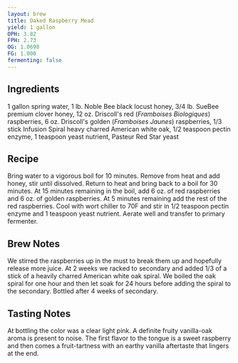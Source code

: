 ```yaml
---
layout: brew
title: Oaked Raspberry Mead
yield: 1 gallon
OPH: 3.82
FPH: 2.73
OG: 1.0698
FG: 1.000
fermenting: false
---
```


## Ingredients
1 gallon spring water, 1 lb. Noble Bee black locust honey, 3/4 lb. SueBee premium clover honey, 12 oz. Driscoll's red (*Framboises Biologiques*) raspberries, 6 oz. Driscoll's golden (*Framboises Jaunes*) raspberries, 1/3 stick Infusion Spiral heavy charred American white oak, 1/2 teaspoon pectin enzyme, 1 teaspoon yeast nutrient, Pasteur Red Star yeast

## Recipe
Bring water to a vigorous boil for 10 minutes.  Remove from heat and add honey, stir until dissolved.  Return to heat and bring back to a boil for 30 minutes.  At 15 minutes remaining in the boil, add 6 oz. of red raspberries and 6 oz. of golden raspberries. At 5 minutes remaining add the rest of the red raspberries.  Cool with wort chiller to 70F and stir in 1/2 teaspoon pectin enzyme and 1 teaspoon yeast nutrient.  Aerate well and transfer to primary fermenter.

## Brew Notes
We stirred the raspberries up in the must to break them up and hopefully release more juice. At 2 weeks we racked to secondary and added 1/3 of a stick of a heavily charred American white oak spiral.  We boiled the oak spiral for one hour and then let soak for 24 hours before adding the spiral to the secondary.  Bottled after 4 weeks of secondary.

## Tasting Notes
At bottling the color was a clear light pink.  A definite fruity vanilla-oak aroma is present to noise.  The first flavor to the tongue is a sweet raspberry and then comes a fruit-tartness with an earthy vanilla aftertaste that lingers at the end.
